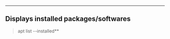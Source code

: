***********************************************
## Displays installed packages/softwares
> apt list --installed**
